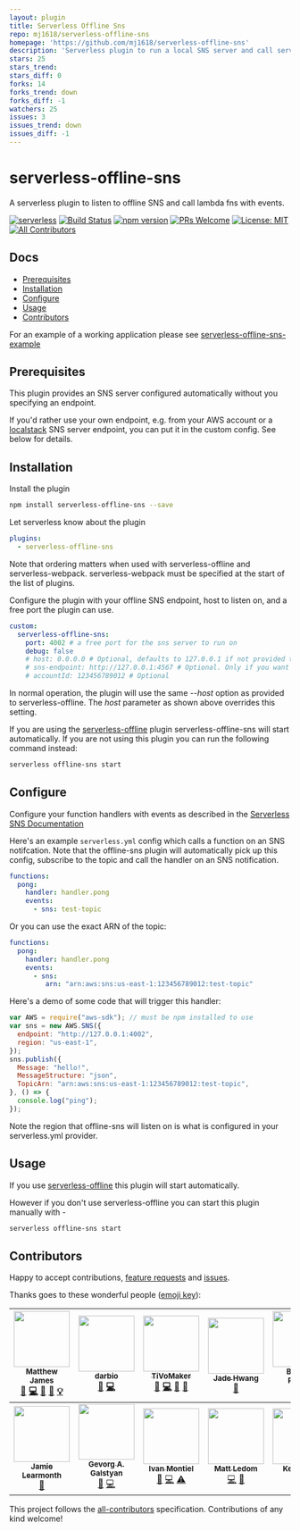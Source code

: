 ```yaml
---
layout: plugin
title: Serverless Offline Sns
repo: mj1618/serverless-offline-sns
homepage: 'https://github.com/mj1618/serverless-offline-sns'
description: 'Serverless plugin to run a local SNS server and call serverless SNS handlers with events notifications.'
stars: 25
stars_trend: 
stars_diff: 0
forks: 14
forks_trend: down
forks_diff: -1
watchers: 25
issues: 3
issues_trend: down
issues_diff: -1
---
```



# serverless-offline-sns
A serverless plugin to listen to offline SNS and call lambda fns with events.

[![serverless](http://public.serverless.com/badges/v3.svg)](http://www.serverless.com)
[![Build Status](https://travis-ci.org/mj1618/serverless-offline-sns.svg?branch=master)](https://travis-ci.org/mj1618/serverless-offline-sns)
[![npm version](https://badge.fury.io/js/serverless-offline-sns.svg)](https://badge.fury.io/js/serverless-offline-sns)
[![PRs Welcome](https://img.shields.io/badge/PRs-welcome-brightgreen.svg)](#contributing)
[![License: MIT](https://img.shields.io/badge/License-MIT-yellow.svg)](https://opensource.org/licenses/MIT)
[![All Contributors](https://img.shields.io/badge/all_contributors-14-orange.svg?style=flat-square)](#contributors)


## Docs
- [Prerequisites](#prerequisites)
- [Installation](#installation)
- [Configure](#configure)
- [Usage](#usage)
- [Contributors](#contributors)

For an example of a working application please see [serverless-offline-sns-example](https://github.com/mj1618/serverless-offline-sns-example)

## Prerequisites

This plugin provides an SNS server configured automatically without you specifying an endpoint.

If you'd rather use your own endpoint, e.g. from your AWS account or a [localstack](https://github.com/localstack/localstack) SNS server endpoint, you can put it in the custom config. See below for details.

## Installation

Install the plugin
```bash
npm install serverless-offline-sns --save
```

Let serverless know about the plugin
```YAML
plugins:
  - serverless-offline-sns
```

Note that ordering matters when used with serverless-offline and serverless-webpack. serverless-webpack must be specified at the start of the list of plugins. 

Configure the plugin with your offline SNS endpoint, host to listen on, and a free port the plugin can use.

```YAML
custom:
  serverless-offline-sns:
    port: 4002 # a free port for the sns server to run on
    debug: false
    # host: 0.0.0.0 # Optional, defaults to 127.0.0.1 if not provided to serverless-offline
    # sns-endpoint: http://127.0.0.1:4567 # Optional. Only if you want to use a custom endpoint
    # accountId: 123456789012 # Optional
```

In normal operation, the plugin will use the same *--host* option as provided to serverless-offline. The *host* parameter as shown above overrides this setting.

If you are using the [serverless-offline](https://github.com/dherault/serverless-offline) plugin serverless-offline-sns will start automatically. If you are not using this plugin you can run the following command instead:
```bash
serverless offline-sns start
```

## Configure

Configure your function handlers with events as described in the [Serverless SNS Documentation](https://serverless.com/framework/docs/providers/aws/events/sns/)

Here's an example `serverless.yml` config which calls a function on an SNS notifcation. Note that the offline-sns plugin will automatically pick up this config, subscribe to the topic and call the handler on an SNS notification.

```YAML
functions:
  pong:
    handler: handler.pong
    events:
      - sns: test-topic
```

Or you can use the exact ARN of the topic:
```YAML
functions:
  pong:
    handler: handler.pong
    events:
      - sns:
         arn: "arn:aws:sns:us-east-1:123456789012:test-topic"
```

Here's a demo of some code that will trigger this handler:

```javascript
var AWS = require("aws-sdk"); // must be npm installed to use
var sns = new AWS.SNS({
  endpoint: "http://127.0.0.1:4002",
  region: "us-east-1",
});
sns.publish({
  Message: "hello!",
  MessageStructure: "json",
  TopicArn: "arn:aws:sns:us-east-1:123456789012:test-topic",
}, () => {
  console.log("ping");
});
```

Note the region that offline-sns will listen on is what is configured in your serverless.yml provider.

## Usage

If you use [serverless-offline](https://github.com/dherault/serverless-offline) this plugin will start automatically.

However if you don't use serverless-offline you can start this plugin manually with -
```bash
serverless offline-sns start
```

## Contributors

Happy to accept contributions, [feature requests](https://github.com/mj1618/serverless-offline-sns/issues) and [issues](https://github.com/mj1618/serverless-offline-sns/issues).

Thanks goes to these wonderful people ([emoji key](https://github.com/kentcdodds/all-contributors#emoji-key)):

<!-- ALL-CONTRIBUTORS-LIST:START - Do not remove or modify this section -->
| [<img src="https://avatars0.githubusercontent.com/u/6138817?v=4" width="100px;"/><br /><sub><b>Matthew James</b></sub>](https://github.com/mj1618)<br />[💬](#question-mj1618 "Answering Questions") [💻](https://github.com/mj1618/serverless-offline-sns/commits?author=mj1618 "Code") [🎨](#design-mj1618 "Design") [📖](https://github.com/mj1618/serverless-offline-sns/commits?author=mj1618 "Documentation") [💡](#example-mj1618 "Examples") | [<img src="https://avatars0.githubusercontent.com/u/517620?v=4" width="100px;"/><br /><sub><b>darbio</b></sub>](https://github.com/darbio)<br />[🐛](https://github.com/mj1618/serverless-offline-sns/issues?q=author%3Adarbio "Bug reports") [💻](https://github.com/mj1618/serverless-offline-sns/commits?author=darbio "Code") | [<img src="https://avatars2.githubusercontent.com/u/5116271?v=4" width="100px;"/><br /><sub><b>TiVoMaker</b></sub>](https://github.com/TiVoMaker)<br />[🐛](https://github.com/mj1618/serverless-offline-sns/issues?q=author%3ATiVoMaker "Bug reports") [💻](https://github.com/mj1618/serverless-offline-sns/commits?author=TiVoMaker "Code") [🎨](#design-TiVoMaker "Design") [📖](https://github.com/mj1618/serverless-offline-sns/commits?author=TiVoMaker "Documentation") | [<img src="https://avatars3.githubusercontent.com/u/32281536?v=4" width="100px;"/><br /><sub><b>Jade Hwang</b></sub>](https://github.com/jadehwangsonos)<br />[🐛](https://github.com/mj1618/serverless-offline-sns/issues?q=author%3Ajadehwangsonos "Bug reports") | [<img src="https://avatars1.githubusercontent.com/u/933251?v=4" width="100px;"/><br /><sub><b>Bennett Rogers</b></sub>](https://github.com/bennettrogers)<br />[🐛](https://github.com/mj1618/serverless-offline-sns/issues?q=author%3Abennettrogers "Bug reports") [💻](https://github.com/mj1618/serverless-offline-sns/commits?author=bennettrogers "Code") | [<img src="https://avatars2.githubusercontent.com/u/9253219?v=4" width="100px;"/><br /><sub><b>Julius Breckel</b></sub>](https://github.com/jbreckel)<br />[💻](https://github.com/mj1618/serverless-offline-sns/commits?author=jbreckel "Code") [💡](#example-jbreckel "Examples") [⚠️](https://github.com/mj1618/serverless-offline-sns/commits?author=jbreckel "Tests") | [<img src="https://avatars1.githubusercontent.com/u/29059474?v=4" width="100px;"/><br /><sub><b>RainaWLK</b></sub>](https://github.com/RainaWLK)<br />[🐛](https://github.com/mj1618/serverless-offline-sns/issues?q=author%3ARainaWLK "Bug reports") [💻](https://github.com/mj1618/serverless-offline-sns/commits?author=RainaWLK "Code") |
| :---: | :---: | :---: | :---: | :---: | :---: | :---: |
| [<img src="https://avatars2.githubusercontent.com/u/33498?v=4" width="100px;"/><br /><sub><b>Jamie Learmonth</b></sub>](http://www.boxlightmedia.com)<br />[🐛](https://github.com/mj1618/serverless-offline-sns/issues?q=author%3Ajamiel "Bug reports") | [<img src="https://avatars2.githubusercontent.com/u/2598355?v=4" width="100px;"/><br /><sub><b>Gevorg A. Galstyan</b></sub>](https://github.com/gevorggalstyan)<br />[🐛](https://github.com/mj1618/serverless-offline-sns/issues?q=author%3Agevorggalstyan "Bug reports") [💻](https://github.com/mj1618/serverless-offline-sns/commits?author=gevorggalstyan "Code") | [<img src="https://avatars3.githubusercontent.com/u/412382?v=4" width="100px;"/><br /><sub><b>Ivan Montiel</b></sub>](https://idmontie.github.io)<br />[🐛](https://github.com/mj1618/serverless-offline-sns/issues?q=author%3Aidmontie "Bug reports") [💻](https://github.com/mj1618/serverless-offline-sns/commits?author=idmontie "Code") [⚠️](https://github.com/mj1618/serverless-offline-sns/commits?author=idmontie "Tests") | [<img src="https://avatars0.githubusercontent.com/u/205515?v=4" width="100px;"/><br /><sub><b>Matt Ledom</b></sub>](https://github.com/mledom)<br />[💻](https://github.com/mj1618/serverless-offline-sns/commits?author=mledom "Code") [🎨](#design-mledom "Design") | [<img src="https://avatars3.githubusercontent.com/u/2430033?v=4" width="100px;"/><br /><sub><b>Keith Kirk</b></sub>](http://kmfk.io)<br />[💻](https://github.com/mj1618/serverless-offline-sns/commits?author=kmfk "Code") [🎨](#design-kmfk "Design") | [<img src="https://avatars1.githubusercontent.com/u/679761?v=4" width="100px;"/><br /><sub><b>Kobi Meirson</b></sub>](https://github.com/kobim)<br />[💻](https://github.com/mj1618/serverless-offline-sns/commits?author=kobim "Code") | [<img src="https://avatars2.githubusercontent.com/u/2048655?v=4" width="100px;"/><br /><sub><b>Steve Green</b></sub>](https://github.com/lagnat)<br />[💻](https://github.com/mj1618/serverless-offline-sns/commits?author=lagnat "Code") |
<!-- ALL-CONTRIBUTORS-LIST:END -->

This project follows the [all-contributors](https://github.com/kentcdodds/all-contributors) specification. Contributions of any kind welcome!
